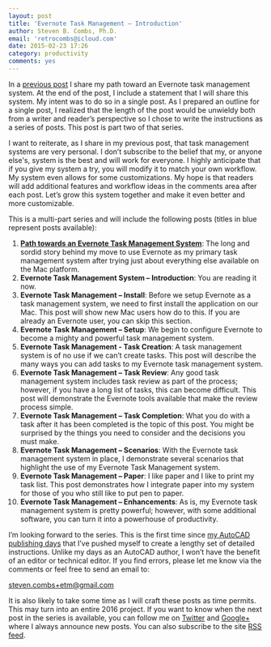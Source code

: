 ```yaml
---
layout: post
title: 'Evernote Task Management – Introduction'
author: Steven B. Combs, Ph.D.
email: 'retrocombs@icloud.com'
date: 2015-02-23 17:26
category: productivity
comments: yes
---
```


In a [previous post][1] I share my path toward an Evernote task management system. At the end of the post, I include a statement that I will share this system. My intent was to do so in a single post. As I prepared an outline for a single post, I realized that the length of the post would be unwieldy both from a writer and reader’s perspective so I chose to write the instructions as a series of posts. This post is part two of that series.

I want to reiterate, as I share in my previous post, that task management systems are very personal. I don’t subscribe to the belief that my, or anyone else's, system is the best and will work for everyone. I highly anticipate that if you give my system a try, you will modify it to match your own workflow. My system even allows for some customizations. My hope is that readers will add additional features and workflow ideas in the comments area after each post. Let’s grow this system together and make it even better and more customizable.

This is a multi-part series and will include the following posts (titles in blue represent posts available):

1. [**Path towards an Evernote Task Management System**][2]: The long and sordid story behind my move to use Evernote as my primary task management system after trying just about everything else available on the Mac platform.
2. **Evernote Task Management System – Introduction**: You are reading it now.
3. **Evernote Task Management – Install**: Before we setup Evernote as a task management system, we need to first install the application on our Mac. This post will show new Mac users how do to this. If you are already an Evernote user, you can skip this section.
4. **Evernote Task Management – Setup**: We begin to configure Evernote to become a mighty and powerful task management system.
5. **Evernote Task Management - Task Creation**: A task management system is of no use if we can’t create tasks. This post will describe the many ways you can add tasks to my Evernote task management system.
6. **Evernote Task Management – Task Review**: Any good task management system includes task review as part of the process; however, if you have a long list of tasks, this can become difficult. This post will demonstrate the Evernote tools available that make the review process simple.
7. **Evernote Task Management – Task Completion**: What you do with a task after it has been completed is the topic of this post. You might be surprised by the things you need to consider and the decisions you must make.
8. **Evernote Task Management – Scenarios**: With the Evernote task management system in place, I demonstrate several scenarios that highlight the use of my Evernote Task Management system.
9. **Evernote Task Management – Paper**: I like paper and I like to print my task list. This post demonstrates how I integrate paper into my system for those of you who still like to put pen to paper.
10. **Evernote Task Management – Enhancements**: As is, my Evernote task management system is pretty powerful; however, with some additional software, you can turn it into a powerhouse of productivity.

I’m looking forward to the series. This is the first time since [my AutoCAD publishing days][3] that I’ve pushed myself to create a lengthy set of detailed instructions. Unlike my days as an AutoCAD author, I won’t have the benefit of an editor or technical editor. If you find errors, please let me know via the comments or feel free to send an email to:

[steven.combs+etm@gmail.com][4]

It is also likely to take some time as I will craft these posts as time permits. This may turn into an entire 2016 project. If you want to know when the next post in the series is available, you can follow me on [Twitter][5] and [Google+][6] where I always announce new posts. You can also subscribe to the site [RSS feed][7].

[1]:	/evernote/2015/01/24/my-evernote-task-management-journey.html
[2]:	/evernote/2015/01/24/my-evernote-task-management-journey.html
[3]:	http://www.amazon.com/Steven-B.-Combs/e/B001H6NAW6/ref=dp_byline_cont_book_1
[4]:	mailto:steven.combs+etm@gmail.com
[5]:	https://twitter.com/StevenCombs
[6]:	https://plus.google.com/+StevenCombsPhD
[7]:	/atom.xml